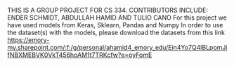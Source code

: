 THIS IS A GROUP PROJECT FOR CS 334. CONTRIBUTORS INCLUDE: ENDER SCHMIDT, ABDULLAH HAMID AND TULIO CANO
For this project we have used models from Keras, Sklearn, Pandas and Numpy
In order to use the dataset(s) with the models, please download the datasets from this link
https://emory-my.sharepoint.com/:f:/g/personal/ahamid4_emory_edu/Ein4Yo7Q4lBLpomJjfNBXMEBVK0VkT456hoAM1t7TRKcfw?e=oyFomE
